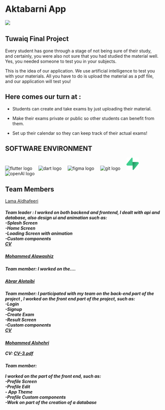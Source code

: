 # Aktabarni App

<div align="left">
  <img height="100" src="https://github.com/TuwaiqFinalProject/Aktabarni/assets/109272922/c2295033-b7ae-4688-9bed-ce1f19bea23b"  />
</div>


## Tuwaiq Final Project
Every student has gone through a stage of not being sure of their study, and certainly, you were also not sure that you had studied the material well. Yes, you needed someone to test you in your subjects.

This is the idea of our application. We use artificial intelligence to test you with your materials. All you have to do is upload the material as a pdf file, and our application will test you!

## Here comes our turn at :

- Students can create and take exams by just uploading their material.

- Make their exams private or public so other students can benefit from them.

- Set up their calendar so they can keep track of their actual exams!

## SOFTWARE ENVIRONMENT
<div align="left">
  <img src="https://cdn.jsdelivr.net/gh/devicons/devicon/icons/flutter/flutter-original.svg" height="40" alt="flutter logo"  />
  <img width="12" />
  <img src="https://cdn.jsdelivr.net/gh/devicons/devicon/icons/dart/dart-original.svg" height="40" alt="dart logo"  />
  <img width="12" />
  <img src="https://cdn.jsdelivr.net/gh/devicons/devicon/icons/figma/figma-original.svg" height="40" alt="figma logo"  />
  <img width="12" />
  <img src="https://cdn.jsdelivr.net/gh/devicons/devicon/icons/git/git-original.svg" height="40" alt="git logo"  />
  <img width="12" />
  <img src="https://raw.githubusercontent.com/github/explore/f4ec5347a36e06540a69376753a7c37a8cb5a136/topics/supabase/supabase.png" height="40" alt="supabase logo"  />
   <img src="https://github.com/TuwaiqFinalProject/Aktabarni/assets/84765301/de501e04-9024-4f4d-b581-c350546ddb1a" height="40" alt="openAI logo"  />
  

</div>


##  Team Members

  <a href="https://github.com/Lama-Aldhafeeri">Lama Aldhafeeri</a>
  <h5>Team leader :
I worked on both backend and frontend, I dealt with api and database, also design ui and animation such as:<br>
  -Splash Screen<br> 
  -Home Screen <br> 
  -Loading Screen with animation <br>
  -Custom components <br>
    <a href="https://drive.google.com/file/d/1IG8-vuQ8_WBRarMm0YMP2vvt9i8gqpKY/view?usp=sharing"> CV </a><br>
    <h5/> 

  

  <a href="https://github.com/Alawashez2">Mohammed Alawashiz</a>
    <h5>Team member:
I worked on the....<h5/>

  <a href="https://github.com/AbrarSaud">Abrar Alotaibi</a>
    <h5>Team member:
 I participated with my team on the back-end part of the project , I worked on the front end part of the project, such as:<br>
-Login <br>
-Signup<br>
-Create Exam <br>
-Result Screen<br> 
-Custom components  <br>
<a href="https://github.com/TuwaiqFinalProject/Aktabarni/files/12600061/Abrar.Alotaibi.s.Resume.3.pdf"> CV </a> <br>


<h5/>  
 
  <a href="https://github.com/Malshehrim">Mohammed Alshehri</a> <br>
   <br> CV: [CV-3.pdf](https://github.com/TuwaiqFinalProject/Aktabarni/files/12599517/CV-3.pdf)
 <h5>Team member: <br> <br>
I worked on the part of the front end, such as:<br>
-Profile Screen <br>
-Profile Edit <br>
- App Theme  <br>
-Profile Custom components <br>
-Work on part of the creation of a database <br>


